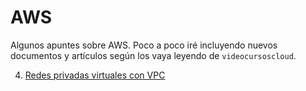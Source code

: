 # AWS
Algunos apuntes sobre AWS. Poco a poco iré incluyendo nuevos documentos y artículos según los vaya leyendo de `videocursoscloud`.

4. [Redes privadas virtuales con VPC](04-redes-privadas-virtuales-con-vpc.md)